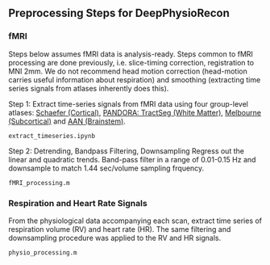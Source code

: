 ## Preprocessing Steps for DeepPhysioRecon
### fMRI

Steps below assumes fMRI data is analysis-ready. Steps common to fMRI processing are done previously, i.e. slice-timing correction, registration to MNI 2mm. We do not recommend head motion correction (head-motion carries useful information about respiration) and smoothing (extracting time series signals from atlases inherently does this). 

Step 1: Extract time-series signals from fMRI data using four group-level atlases: [Schaefer (Cortical)](https://github.com/ThomasYeoLab/CBIG/blob/master/stable_projects/brain_parcellation/Schaefer2018_LocalGlobal/Parcellations/MNI/Schaefer2018_400Parcels_17Networks_order_FSLMNI152_2mm.nii.gz), [PANDORA: TractSeg (White Matter)](https://github.com/MASILab/Pandora-WhiteMatterAtlas/blob/master/TractSeg/supplementary/TractSeg_HCP.nii.gz), [Melbourne (Subcortical)](https://github.com/yetianmed/subcortex/blob/master/Group-Parcellation/7T/Tian_Subcortex_S1_7T.nii) and [AAN (Brainstem)](https://www.nmr.mgh.harvard.edu/resources/aan-atlas).
    
    extract_timeseries.ipynb

Step 2: Detrending, Bandpass Filtering, Downsampling
Regress out the linear and quadratic trends. Band-pass filter in a range of 0.01-0.15 Hz and downsample to match 1.44 sec/volume sampling frquency. 

    fMRI_processing.m

### Respiration and Heart Rate Signals
    
From the physiological data accompanying each scan, extract time series of respiration volume (RV) and heart rate (HR). The same filtering and downsampling procedure was applied to the RV and HR signals.

    physio_processing.m
